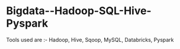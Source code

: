 # Bigdata--Hadoop-SQL-Hive-Pyspark

Tools used are :- Hadoop, Hive, Sqoop, MySQL, Databricks, Pyspark
